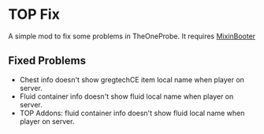 # TOP Fix
A simple mod to fix some problems in TheOneProbe.
It requires [MixinBooter](https://www.curseforge.com/minecraft/mc-mods/mixin-booter)

## Fixed Problems
 
- Chest info doesn't show gregtechCE item local name when player on server.
- Fluid container info doesn't show fluid local name when player on server.
- TOP Addons: fluid container info doesn't show fluid local name when player on server.
